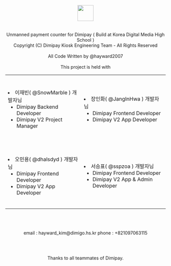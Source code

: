 <br/><br/>
<p align="center">
  <img src="https://user-images.githubusercontent.com/69508345/188128317-10c5ce36-47a9-4787-904e-6c87986db6dd.svg" height="50px"><br/><br/><br/>
Unmanned payment counter for Dimipay ( Build at Korea Digital Media High School )<br/>
Copyright (C) Dimipay Kiosk Engineering Team - All Rights Reserved<br/><br/>
All Code Written by @hayward2007<br/><br/>
This project is held with<br/>
</p>
<table align=center>
    <tr>
        <td>
            <br/><br/>
            <li>이재빈( @SnowMarble ) 개발자님
                <ul>
                    <li>Dimipay Backend Developer</li>
                    <li>Dimipay V2 Project Manager</li>
                </ul>
            </li>
            <br/>
        </td>
        <td>
            <br/><br/>
            <li>장인화( @JangInHwa ) 개발자님
                <ul>
                    <li>Dimipay Frontend Developer</li>
                    <li>Dimipay V2 App Developer</li>
                </ul>
            </li>
            <br/>
        </td>
    </tr>
    <tr>
        <td>
            <br/><br/>
            <li>오민용( @dhalsdyd ) 개발자님 
                <ul>
                    <li>Dimipay Frontend Developer</li>
                    <li>Dimipay V2 App Developer</li>
                </ul>
            </li>
            <br/>
        </td>
        <td>
            <br/><br/>
            <li>서승표( @sspzoa ) 개발자님
                <ul>
                    <li>Dimipay Frontend Developer</li>
                    <li>Dimipay V2 App & Admin Developer</li>
                </ul>
            </li>
            <br/>
        </td>
    </tr>
<table>
  <p align="center">
  <br/><br/><br/>
    email : hayward_kim@dimigo.hs.kr
    phone : +821097063115
</p>
<br/>
<br/>
<p align="center">Thanks to all teammates of Dimipay.</p>
